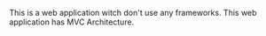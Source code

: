 This is a web application witch don't use any frameworks. 
This web application has MVC Architecture. 